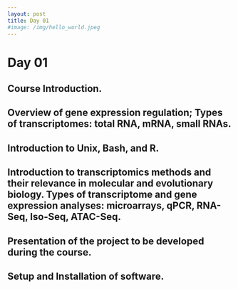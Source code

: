 ```yaml
---
layout: post
title: Day 01
#image: /img/hello_world.jpeg
---
```

# Day 01

## Course Introduction.

## Overview of gene expression regulation; Types of transcriptomes: total RNA, mRNA, small RNAs.

## Introduction to Unix, Bash, and R.

## Introduction to transcriptomics methods and their relevance in molecular and evolutionary biology. Types of transcriptome and gene expression analyses: microarrays, qPCR, RNA-Seq, Iso-Seq, ATAC-Seq.

## Presentation of the project to be developed during the course.

## Setup and Installation of software.



  
    
    
    
